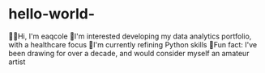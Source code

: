 # hello-world-
👋🏽Hi, I'm eaqcole
🏥I'm interested developing my data analytics portfolio, with a healthcare focus
🐍I'm currently refining Python skills
🎨Fun fact: I've been drawing for over a decade, and would consider myself an amateur artist
